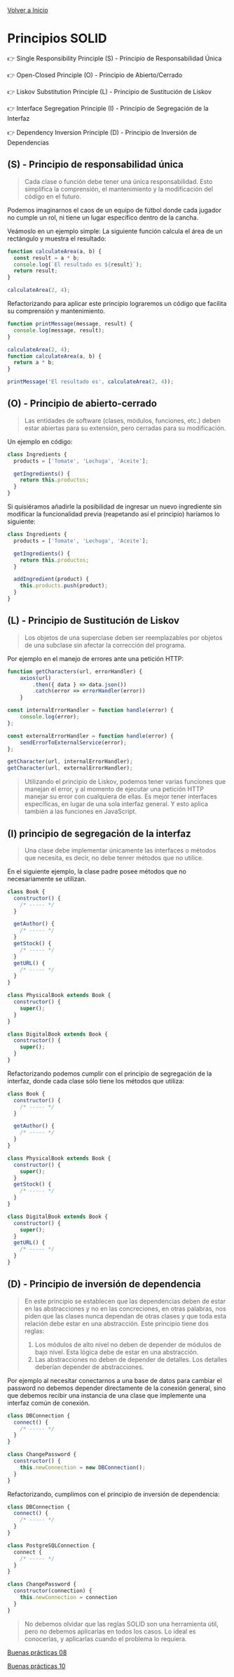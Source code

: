 [Volver a Inicio](../README.md)

# Principios SOLID

👉 Single Responsibility Principle (S) - Principio de Responsabilidad Única

👉 Open-Closed Principle (O) - Principio de Abierto/Cerrado

👉 Liskov Substitution Principle (L) - Principio de Sustitución de Liskov

👉 Interface Segregation Principle (I) - Principio de Segregación de la Interfaz

👉 Dependency Inversion Principle (D) - Principio de Inversión de Dependencias

## (S) - Principio de responsabilidad única

> Cada clase o función debe tener una única responsabilidad. Esto simplifica la comprensión, el mantenimiento y la modificación del código en el futuro.

Podemos imaginarnos el caos de un equipo de fútbol donde cada jugador no cumple un rol, ni tiene un lugar específico dentro de la cancha.

Veámoslo en un ejemplo simple: La siguiente función calcula el área de un rectángulo y muestra el resultado:

```js
function calculateArea(a, b) {
  const result = a * b;
  console.log(`El resultado es ${result}`);
  return result;
}

calculateArea(2, 4);
```

Refactorizando para aplicar este principio lograremos un código que facilita su comprensión y mantenimiento.

```js
function printMessage(message, result) {
  console.log(message, result);
}

calculateArea(2, 4);
function calculateArea(a, b) {
  return a * b;
}

printMessage('El resultado es', calculateArea(2, 4));
```

## (O) - Principio de abierto-cerrado

> Las entidades de software (clases, módulos, funciones, etc.) deben estar abiertas para su extensión, pero cerradas para su modificación.

Un ejemplo en código:

```js
class Ingredients {
  products = ['Tomate', 'Lechuga', 'Aceite'];

  getIngredients() {
    return this.productos;
  }
}
```

Si quisiéramos añadirle la posibilidad de ingresar un nuevo ingrediente sin modificar la funcionalidad previa (reapetando así el principio) haríamos lo siguiente:

```js
class Ingredients {
  products = ['Tomate', 'Lechuga', 'Aceite'];

  getIngredients() {
    return this.productos;
  }

  addIngredient(product) {
    this.products.push(product);
  }
}
```

## (L) - Principio de Sustitución de Liskov

> Los objetos de una superclase deben ser reemplazables por objetos de una subclase sin afectar la corrección del programa.

Por ejemplo en el manejo de errores ante una petición HTTP:

```js
function getCharacters(url, errorHandler) {
    axios(url)
        .then({ data } => data.json())
        .catch(error => errorHandler(error))
    }

const internalErrorHandler = function handle(error) {
    console.log(error);
};

const externalErrorHandler = function handle(error) {
    sendErrorToExternalService(error);
};

getCharacter(url, internalErrorHandler);
getCharacter(url, externalErrorHandler);
```

> Utilizando el principio de Liskov, podemos tener varias funciones que manejan el error, y al momento de ejecutar una petición HTTP manejar su error con cualquiera de ellas.
> Es mejor tener interfaces específicas, en lugar de una sola interfaz general. Y esto aplica también a las funciones en JavaScript.

## (I) principio de segregación de la interfaz

> Una clase debe implementar únicamente las interfaces o métodos que necesita, es decir, no debe tenrer métodos que no utilice.

En el siguiente ejemplo, la clase padre posee métodos que no necesariamente se utilizan.

```js
class Book {
  constructor() {
    /* ----- */
  }

  getAuthor() {
    /* ----- */
  }
  getStock() {
    /* ----- */
  }
  getURL() {
    /* ----- */
  }
}

class PhysicalBook extends Book {
  constructor() {
    super();
  }
}

class DigitalBook extends Book {
  constructor() {
    super();
  }
}
```

Refactorizando podemos cumplir con el principio de segregación de la interfaz, donde cada clase sólo tiene los métodos que utiliza:

```js
class Book {
  constructor() {
    /* ----- */
  }

  getAuthor() {
    /* ----- */
  }
}

class PhysicalBook extends Book {
  constructor() {
    super();
  }
  getStock() {
    /* ----- */
  }
}

class DigitalBook extends Book {
  constructor() {
    super();
  }
  getURL() {
    /* ----- */
  }
}
```

## (D) - Principio de inversión de dependencia

> En este principio se establecen que las dependencias deben de estar en las abstracciones y no en las concreciones, en otras palabras, nos piden que las clases nunca dependan de otras clases y que toda esta relación debe estar en una abstracción. Este principio tiene dos reglas:
>
> 1. Los módulos de alto nivel no deben de depender de módulos de bajo nivel. Esta lógica debe de estar en una abstracción.
> 2. Las abstracciones no deben de depender de detalles. Los detalles deberían depender de abstracciones.

Por ejemplo al necesitar conectarnos a una base de datos para cambiar el password no debemos depender directamente de la conexión general, sino que debemos recibir una instancia de una clase que implemente una interfaz común de conexión.

```js
class DBConnection {
  connect() {
    /* ----- */
  }
}

class ChangePassword {
  constructor() {
    this.newConnection = new DBConnection();
  }
}
```

Refactorizando, cumplimos con el principio de inversión de dependencia:

```js
class DBConnection {
  connect() {
    /* ----- */
  }
}

class PostgreSQLConnection {
  connect {
    /* ----- */
  }
}

class ChangePassword {
  constructor(connection) {
    this.newConnection = connection
  }
}
```

> No debemos olvidar que las reglas SOLID son una herramienta útil, pero no debemos aplicarlas en todos los casos. Lo ideal es conocerlas, y aplicarlas cuando el problema lo requiera.

[Buenas prácticas 08](./08-GoodPractices.md)

[Buenas prácticas 10](./10-GoodPractices.md)

